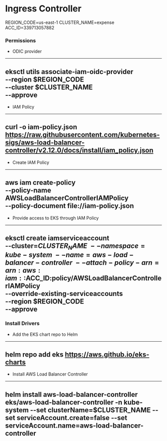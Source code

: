 # Ingress Controller

REGION_CODE=us-east-1 CLUSTER_NAME=expense ACC_ID=339713057882

### Permissions

* ODIC provider
---
eksctl utils associate-iam-oidc-provider \
    --region $REGION_CODE \
    --cluster $CLUSTER_NAME \
    --approve
---

* IAM Policy
---
curl -o iam-policy.json https://raw.githubusercontent.com/kubernetes-sigs/aws-load-balancer-controller/v2.12.0/docs/install/iam_policy.json
---

* Create IAM Policy
---
aws iam create-policy \
    --policy-name AWSLoadBalancerControllerIAMPolicy \
    --policy-document file://iam-policy.json
---

* Provide access to EKS through IAM Policy
---
eksctl create iamserviceaccount \
--cluster=$CLUSTER_NAME \
--namespace=kube-system \
--name=aws-load-balancer-controller \
--attach-policy-arn=arn:aws:iam::$ACC_ID:policy/AWSLoadBalancerControllerIAMPolicy \
--override-existing-serviceaccounts \
--region $REGION_CODE \
--approve
---

### Install Drivers

* Add the EKS chart repo to Helm
---
helm repo add eks https://aws.github.io/eks-charts
---

* Install AWS Load Balancer Controller
---
helm install aws-load-balancer-controller eks/aws-load-balancer-controller -n kube-system --set clusterName=$CLUSTER_NAME --set serviceAccount.create=false --set serviceAccount.name=aws-load-balancer-controller
---